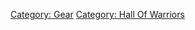 [Category: Gear](Category:_Gear "wikilink") [Category: Hall Of
Warriors](Category:_Hall_Of_Warriors "wikilink")
